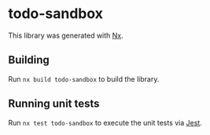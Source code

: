 # todo-sandbox

This library was generated with [Nx](https://nx.dev).

## Building

Run `nx build todo-sandbox` to build the library.

## Running unit tests

Run `nx test todo-sandbox` to execute the unit tests via [Jest](https://jestjs.io).
